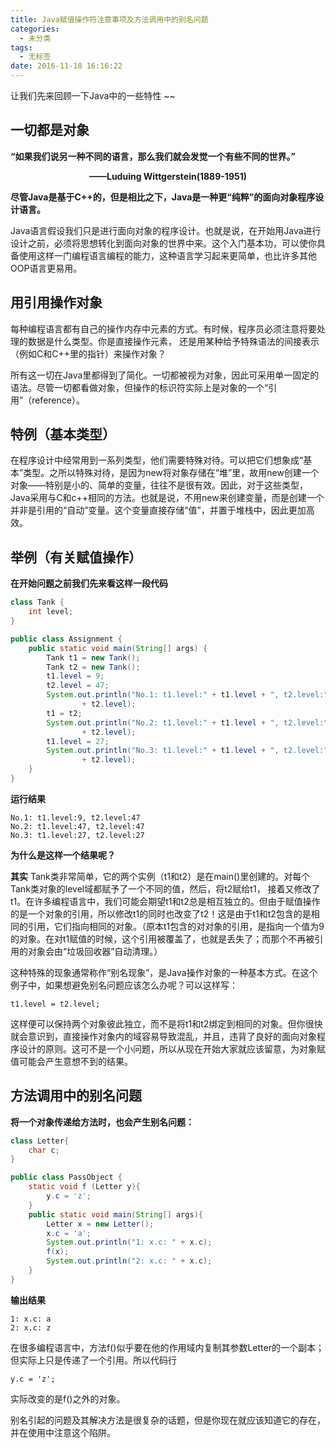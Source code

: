 ```yaml
---
title: Java赋值操作符注意事项及方法调用中的别名问题
categories:
  - 未分类
tags:
  - 无标签
date: 2016-11-18 16:16:22
---
```


<script setup lang="ts">
import PostHeader from '../../_components/PostHeader.vue'
import EditInfo from '../../_components/EditInfo.vue'
</script>


<PostHeader :postId='2600207240' />

让我们先来回顾一下Java中的一些特性 ~~

## **一切都是对象**

**“如果我们说另一种不同的语言，那么我们就会发觉一个有些不同的世界。”**
**<center>——Luduing Wittgerstein(1889-1951)</center>**

**尽管Java是基于C++的，但是相比之下，Java是一种更“纯粹”的面向对象程序设计语言。**

Java语言假设我们只是进行面向对象的程序设计。也就是说，在开始用Java进行设计之前，必须将思想转化到面向对象的世界中来。这个入门基本功，可以使你具备使用这样一门编程语言编程的能力，这种语言学习起来更简单，也比许多其他OOP语言更易用。


## **用引用操作对象**

每种编程语言都有自己的操作内存中元素的方式。有时候，程序员必须注意将要处理的数据是什么类型。你是直接操作元素， 还是用某种给予特殊语法的间接表示（例如C和C++里的指针）来操作对象？

所有这一切在Java里都得到了简化。一切都被视为对象，因此可采用单一固定的语法。尽管一切都看做对象，但操作的标识符实际上是对象的一个“引用”（reference）。


## **特例（基本类型）**

在程序设计中经常用到一系列类型，他们需要特殊对待。可以把它们想象成“基本”类型。之所以特殊对待，是因为new将对象存储在“堆”里，故用new创建一个对象——特别是小的、简单的变量，往往不是很有效。因此，对于这些类型，Java采用与C和c++相同的方法。也就是说，不用new来创建变量，而是创建一个并非是引用的“自动”变量。这个变量直接存储“值”，并置于堆栈中，因此更加高效。


## **举例（有关赋值操作）**

**在开始问题之前我们先来看这样一段代码**

```java
class Tank {
	int level;
}

public class Assignment {
	public static void main(String[] args) {
		Tank t1 = new Tank();
		Tank t2 = new Tank();
		t1.level = 9;
		t2.level = 47;
		System.out.println("No.1: t1.level:" + t1.level + ", t2.level:"
				+ t2.level);
		t1 = t2;
		System.out.println("No.2: t1.level:" + t1.level + ", t2.level:"
				+ t2.level);
		t1.level = 27;
		System.out.println("No.3: t1.level:" + t1.level + ", t2.level:"
				+ t2.level);
	}
}

```

**运行结果**

```
No.1: t1.level:9, t2.level:47
No.2: t1.level:47, t2.level:47
No.3: t1.level:27, t2.level:27
```

**为什么是这样一个结果呢？**

**其实** Tank类非常简单，它的两个实例（t1和t2）是在main()里创建的。对每个Tank类对象的level域都赋予了一个不同的值，然后，将t2赋给t1， 接着又修改了t1。在许多编程语言中，我们可能会期望t1和t2总是相互独立的。但由于赋值操作的是一个对象的引用，所以修改t1的同时也改变了t2！这是由于t1和t2包含的是相同的引用，它们指向相同的对象。（原本t1包含的对对象的引用，是指向一个值为9的对象。在对t1赋值的时候，这个引用被覆盖了，也就是丢失了；而那个不再被引用的对象会由“垃圾回收器”自动清理。）

这种特殊的现象通常称作“别名现象”，是Java操作对象的一种基本方式。在这个例子中，如果想避免别名问题应该怎么办呢？可以这样写：
```
t1.level = t2.level;
```
这样便可以保持两个对象彼此独立，而不是将t1和t2绑定到相同的对象。但你很快就会意识到，直接操作对象内的域容易导致混乱，并且，违背了良好的面向对象程序设计的原则。这可不是一个小问题，所以从现在开始大家就应该留意，为对象赋值可能会产生意想不到的结果。


## **方法调用中的别名问题**

**将一个对象传递给方法时，也会产生别名问题：**

```java
class Letter{
	char c;
}

public class PassObject {
	static void f (Letter y){
		y.c = 'z';
	}
	public static void main(String[] args){
		Letter x = new Letter();
		x.c = 'a';
		System.out.println("1: x.c: " + x.c);
		f(x);
		System.out.println("2: x.c: " + x.c);
	}
}
```

**输出结果**

```
1: x.c: a
2: x.c: z
```

在很多编程语言中，方法f()似乎要在他的作用域内复制其参数Letter的一个副本；但实际上只是传递了一个引用。所以代码行
```
y.c = 'z';
```

实际改变的是f()之外的对象。

别名引起的问题及其解决方法是很复杂的话题，但是你现在就应该知道它的存在，并在使用中注意这个陷阱。


<EditInfo editLink='https://github.com/liangpengyv/my-blog-by-fluxpress/issues/7' lastUpdated='2024-10-20 17:04:39' />
